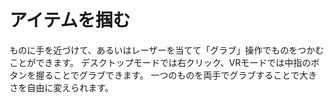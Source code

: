 # アイテムを掴む
ものに手を近づけて、あるいはレーザーを当てて「グラブ」操作でものをつかむことができます。
デスクトップモードでは右クリック、VRモードでは中指のボタンを握ることでグラブできます。
一つのものを両手でグラブすることで大きさを自由に変えられます。